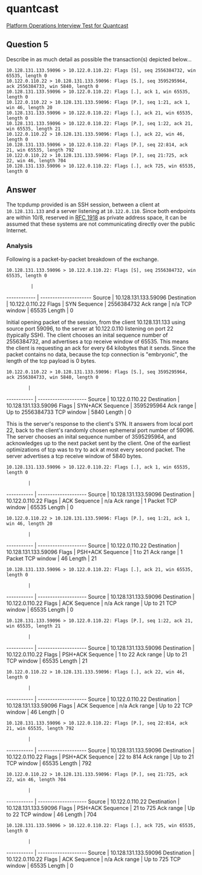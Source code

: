 # quantcast
[Platform Operations Interview Test for Quantcast](../../master/README.md)

## Question 5
Describe in as much detail as possible the transaction(s) depicted below...
```
10.128.131.133.59096 > 10.122.0.110.22: Flags [S], seq 2556384732, win 65535, length 0
10.122.0.110.22 > 10.128.131.133.59096: Flags [S.], seq 3595295964, ack 2556384733, win 5840, length 0
10.128.131.133.59096 > 10.122.0.110.22: Flags [.], ack 1, win 65535, length 0
10.122.0.110.22 > 10.128.131.133.59096: Flags [P.], seq 1:21, ack 1, win 46, length 20
10.128.131.133.59096 > 10.122.0.110.22: Flags [.], ack 21, win 65535, length 0
10.128.131.133.59096 > 10.122.0.110.22: Flags [P.], seq 1:22, ack 21, win 65535, length 21
10.122.0.110.22 > 10.128.131.133.59096: Flags [.], ack 22, win 46, length 0
10.128.131.133.59096 > 10.122.0.110.22: Flags [P.], seq 22:814, ack 21, win 65535, length 792
10.122.0.110.22 > 10.128.131.133.59096: Flags [P.], seq 21:725, ack 22, win 46, length 704
10.128.131.133.59096 > 10.122.0.110.22: Flags [.], ack 725, win 65535, length 0
```


## Answer
The tcpdump provided is an SSH session, between a client at `10.128.131.133` and a server listening at `10.122.0.110`. Since both endpoints are within 10/8, reserved in [RFC 1918](https://tools.ietf.org/html/rfc1918) as private address space, it can be assumed that these systems are not communicating directly over the public Internet. 


### Analysis
Following is a packet-by-packet breakdown of the exchange.

`10.128.131.133.59096 > 10.122.0.110.22: Flags [S], seq 2556384732, win 65535, length 0`

             |
------------ | ---------------------
Source       | 10.128.131.133.59096
Destination  | 10.122.0.110.22
Flags        | SYN
Sequence     | 2556384732
Ack range    | n/a
TCP window   | 65535
Length       | 0

Initial opening packet of the session, from the client 10.128.131.133 using source port 59096, to the server at 10.122.0.110 listening on port 22 (typically SSH). The client chooses an inital sequence number of 2556384732, and advertises a tcp receive window of 65535. This means the client is requesting an ack for every 64 kilobytes that it sends. Since the packet contains no data, because the tcp connection is "embryonic", the length of the tcp payload is 0 bytes.


`10.122.0.110.22 > 10.128.131.133.59096: Flags [S.], seq 3595295964, ack 2556384733, win 5840, length 0`

            |
----------- | --------------------
Source      | 10.122.0.110.22
Destination | 10.128.131.133.59096
Flags       | SYN+ACK
Sequence    | 3595295964
Ack range   | Up to 2556384733
TCP window  | 5840
Length      | 0

This is the server's response to the client's SYN. It answers from local port 22, back to the client's randomly chosen ephemeral port number of 59096. The server chooses an inital sequence number of 3595295964, and acknowledges up to the next packet sent by the client. One of the earliest optimizations of tcp was to try to ack at most every second packet. The server advertises a tcp receive window of 5840 bytes.


`10.128.131.133.59096 > 10.122.0.110.22: Flags [.], ack 1, win 65535, length 0`

            |
----------- | --------------------
Source      | 10.128.131.133.59096
Destination | 10.122.0.110.22
Flags       | ACK
Sequence    | n/a
Ack range   | 1 Packet
TCP window  | 65535
Length      | 0



`10.122.0.110.22 > 10.128.131.133.59096: Flags [P.], seq 1:21, ack 1, win 46, length 20`

            |
----------- | --------------------
Source      | 10.122.0.110.22
Destination | 10.128.131.133.59096
Flags       | PSH+ACK
Sequence    | 1 to 21
Ack range   | 1 Packet
TCP window  | 46
Length      | 21



`10.128.131.133.59096 > 10.122.0.110.22: Flags [.], ack 21, win 65535, length 0`

            |
----------- | --------------------
Source      | 10.128.131.133.59096
Destination | 10.122.0.110.22
Flags       | ACK
Sequence    | n/a
Ack range   | Up to 21
TCP window  | 65535
Length      | 0



`10.128.131.133.59096 > 10.122.0.110.22: Flags [P.], seq 1:22, ack 21, win 65535, length 21`

            |
----------- | --------------------
Source      | 10.128.131.133.59096
Destination | 10.122.0.110.22
Flags       | PSH+ACK
Sequence    | 1 to 22
Ack range   | Up to 21
TCP window  | 65535
Length      | 21



`10.122.0.110.22 > 10.128.131.133.59096: Flags [.], ack 22, win 46, length 0`

            |
----------- | --------------------
Source      | 10.122.0.110.22
Destination | 10.128.131.133.59096
Flags       | ACK
Sequence    | n/a
Ack range   | Up to 22
TCP window  | 46
Length      | 0



`10.128.131.133.59096 > 10.122.0.110.22: Flags [P.], seq 22:814, ack 21, win 65535, length 792`

            |
----------- | --------------------
Source      | 10.128.131.133.59096
Destination | 10.122.0.110.22
Flags       | PSH+ACK
Sequence    | 22 to 814
Ack range   | Up to 21
TCP window  | 65535
Length      | 792



`10.122.0.110.22 > 10.128.131.133.59096: Flags [P.], seq 21:725, ack 22, win 46, length 704`

            |
----------- | --------------------
Source      | 10.122.0.110.22
Destination | 10.128.131.133.59096
Flags       | PSH+ACK
Sequence    | 21 to 725
Ack range   | Up to 22
TCP window  | 46
Length      | 704



`10.128.131.133.59096 > 10.122.0.110.22: Flags [.], ack 725, win 65535, length 0`

            |
----------- | --------------------
Source      | 10.128.131.133.59096
Destination | 10.122.0.110.22
Flags       | ACK
Sequence    | n/a
Ack range   | Up to 725
TCP window  | 65535
Length      | 0

